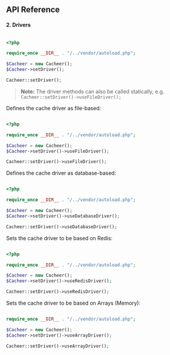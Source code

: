 ## API Reference

#### 2. Drivers

```php

<?php

require_once __DIR__ . "/../vendor/autoload.php"; 

$Cacheer = new Cacheer();
$Cacheer->setDriver();
```

```php
Cacheer::setDriver();
```

> **Note:** The driver methods can also be called statically, e.g. `Cacheer::setDriver()->useFileDriver();`

Defines the cache driver as file-based:
```php

<?php

require_once __DIR__ . "/../vendor/autoload.php"; 

$Cacheer = new Cacheer();
$Cacheer->setDriver()->useFileDriver();
```

```php
Cacheer::setDriver()->useFileDriver();
```

Defines the cache driver as database-based:
```php

<?php

require_once __DIR__ . "/../vendor/autoload.php"; 

$Cacheer = new Cacheer();
$Cacheer->setDriver()->useDatabaseDriver();
```

```php
Cacheer::setDriver()->useDatabaseDriver();
```

Sets the cache driver to be based on Redis:
```php

<?php

require_once __DIR__ . "/../vendor/autoload.php"; 

$Cacheer = new Cacheer();
$Cacheer->setDriver()->useRedisDriver();
```

```php
Cacheer::setDriver()->useRedisDriver();
```

Sets the cache driver to be based on Arrays (Memory):
```php

require_once __DIR__ . "/../vendor/autoload.php"; 

$Cacheer = new Cacheer();
$Cacheer->setDriver()->useArrayDriver();
```

```php
Cacheer::setDriver()->useArrayDriver();
```
